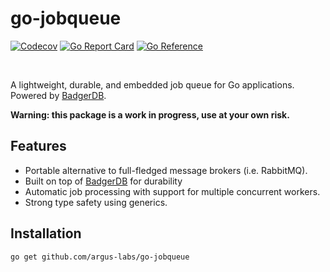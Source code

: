 # go-jobqueue

[![Codecov](https://codecov.io/gh/Argus-Labs/go-jobqueue/graph/badge.svg?token=zvfS7xcv50)](https://codecov.io/gh/Argus-Labs/go-jobqueue)
[![Go Report Card](https://goreportcard.com/badge/github.com/argus-labs/go-jobqueue)](https://goreportcard.com/report/github.com/argus-labs/go-jobqueue)
[![Go Reference](https://pkg.go.dev/badge/github.com/argus-labs/go-jobqueue.svg)](https://pkg.go.dev/github.com/argus-labs/go-jobqueue)

<br />

A lightweight, durable, and embedded job queue for Go applications. Powered by [BadgerDB](https://github.com/dgraph-io/badger).

**Warning: this package is a work in progress, use at your own risk.**

## Features
- Portable alternative to full-fledged message brokers (i.e. RabbitMQ).
- Built on top of [BadgerDB](https://github.com/dgraph-io/badger) for durability
- Automatic job processing with support for multiple concurrent workers.
- Strong type safety using generics.

## Installation

```bash
go get github.com/argus-labs/go-jobqueue
```
